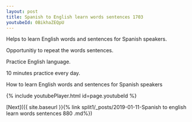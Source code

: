 ```yaml
---
layout: post
title: Spanish to English learn words sentences 1703 
youtubeId: 0BikhaZEQpU
---
```

 
 
Helps to learn English words and sentences for Spanish speakers.

Opportunitiy to repeat the words sentences. 

Practice English language. 
 
10 minutes practice every day. 
 
How to learn English words and sentences for Spanish speakers 
 
{% include youtubePlayer.html id=page.youtubeId %}
 
 
[Next]({{ site.baseurl }}{% link  split1/_posts/2019-01-11-Spanish to english learn words sentences 880 .md%})
 
